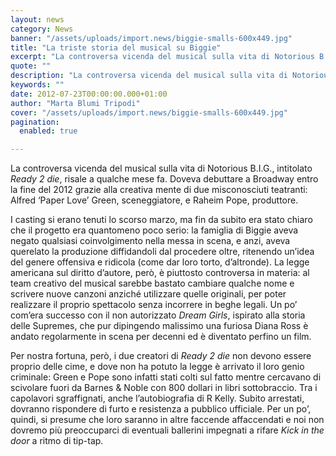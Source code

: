 ```yaml
---
layout: news
category: News
banner: "/assets/uploads/import.news/biggie-smalls-600x449.jpg"
title: "La triste storia del musical su Biggie"
excerpt: "La controversa vicenda del musical sulla vita di Notorious B.I.G., intitolato Ready 2 die, risale a qualche mese fa. Doveva debuttare a Broadway entro la fine del 2012 grazie alla creativa mente di due misconosciuti teatranti: Alfred ‘Paper Love’ Green, sceneggiatore, e Raheim Pope, produttore. I casting si erano tenuti lo scorso marzo, ma fin [&hellip"
quote: ""
description: "La controversa vicenda del musical sulla vita di Notorious B.I.G., intitolato Ready 2 die, risale a qualche mese fa. Doveva debuttare a Broadway entro la fine del 2012 grazie alla creativa mente di due misconosciuti teatranti: Alfred ‘Paper Love’ Green, sceneggiatore, e Raheim Pope, produttore. I casting si erano tenuti lo scorso marzo, ma fin [&hellip"
keywords: ""
date: 2012-07-23T00:00:00.000+01:00
author: "Marta Blumi Tripodi"
cover: "/assets/uploads/import.news/biggie-smalls-600x449.jpg"
pagination:
  enabled: true

---
```


La controversa vicenda del musical sulla vita di Notorious B.I.G., intitolato _Ready 2 die_, risale a qualche mese fa. Doveva debuttare a Broadway entro la fine del 2012 grazie alla creativa mente di due misconosciuti teatranti: Alfred ‘Paper Love’ Green, sceneggiatore, e Raheim Pope, produttore.

I casting si erano tenuti lo scorso marzo, ma fin da subito era stato chiaro che il progetto era quantomeno poco serio: la famiglia di Biggie aveva negato qualsiasi coinvolgimento nella messa in scena, e anzi, aveva querelato la produzione diffidandoli dal procedere oltre, ritenendo un’idea del genere offensiva e ridicola (come dar loro torto, d’altronde). La legge americana sul diritto d’autore, però, è piuttosto controversa in materia: al team creativo del musical sarebbe bastato cambiare qualche nome e scrivere nuove canzoni anziché utilizzare quelle originali, per poter realizzare il proprio spettacolo senza incorrere in beghe legali. Un po’ com’era successo con il non autorizzato _Dream Girls_, ispirato alla storia delle Supremes, che pur dipingendo malissimo una furiosa Diana Ross è andato regolarmente in scena per decenni ed è diventato perfino un film.

Per nostra fortuna, però, i due creatori di _Ready 2 die_ non devono essere proprio delle cime, e dove non ha potuto la legge è arrivato il loro genio criminale: Green e Pope sono infatti stati colti sul fatto mentre cercavano di scivolare fuori da Barnes & Noble con 800 dollari in libri sottobraccio. Tra i capolavori sgraffignati, anche l’autobiografia di R Kelly. Subito arrestati, dovranno rispondere di furto e resistenza a pubblico ufficiale. Per un po’, quindi, si presume che loro saranno in altre faccende affaccendati e noi non dovremo più preoccuparci di eventuali ballerini impegnati a rifare _Kick in the door_ a ritmo di tip-tap.